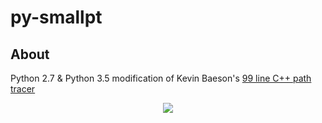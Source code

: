 # py-smallpt

## About
Python 2.7 & Python 3.5 modification of Kevin Baeson's [99 line C++ path tracer](http://www.kevinbeason.com/smallpt/)

<p align="center"><img src="https://github.com/matt77hias/smallpt/blob/master/res/image.png" ></p>
